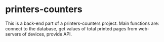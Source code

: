 # printers-counters
This is a back-end part of a printers-counters project. Main functions are: connect to the database, get values of total printed pages from web-servers of devices, provide API.
